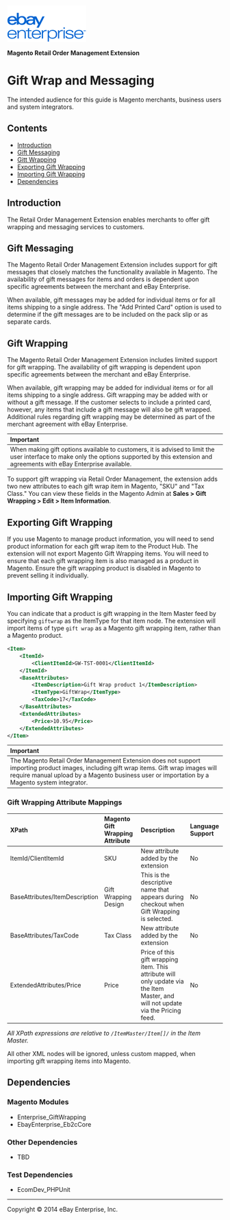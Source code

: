 ![ebay logo](../../../../../../docs/static/logo-vert.png)

**Magento Retail Order Management Extension**
# Gift Wrap and Messaging

The intended audience for this guide is Magento merchants, business users and system integrators.

## Contents

- [Introduction](#introduction)
- [Gift Messaging](#gift-messaging)
- [Gitt Wrapping](#gift-wrapping)
- [Exporting Gift Wrapping](#exporting-gift-wrapping)
- [Importing Gift Wrapping](#importing-gift-wrapping)
- [Dependencies](#dependencies)

## Introduction

The Retail Order Management Extension enables merchants to offer gift wrapping and messaging services to customers.

## Gift Messaging

The Magento Retail Order Management Extension includes support for gift messages that closely matches the functionality available in Magento. The availability of gift messages for items and orders is dependent upon specific agreements between the merchant and eBay Enterprise.

When available, gift messages may be added for individual items or for all items shipping to a single address. The "Add Printed Card" option is used to determine if the gift messages are to be included on the pack slip or as separate cards.

## Gift Wrapping

The Magento Retail Order Management Extension includes limited support for gift wrapping. The availability of gift wrapping is dependent upon specific agreements between the merchant and eBay Enterprise.

When available, gift wrapping may be added for individual items or for all items shipping to a single address. Gift wrapping may be added with or without a gift message. If the customer selects to include a printed card, however, any items that include a gift message will also be gift wrapped. Additional rules regarding gift wrapping may be determined as part of the merchant agreement with eBay Enterprise.

| Important |
|:----------|
| When making gift options available to customers, it is advised to limit the user interface to make only the options supported by this extension and agreements with eBay Enterprise available. |

To support gift wrapping via Retail Order Management, the extension adds two new attributes to each gift wrap item in Magento, "SKU" and "Tax Class." You can view these fields in the Magento Admin at **Sales > Gift Wrapping > Edit > Item Information**.

## Exporting Gift Wrapping

If you use Magento to manage product information, you will need to send product information for each gift wrap item to the Product Hub. The extension will not export Magento Gift Wrapping items. You will need to ensure that each gift wrapping item is also managed as a product in Magento. Ensure the gift wrapping product is disabled in Magento to prevent selling it individually.

## Importing Gift Wrapping

You can indicate that a product is gift wrapping in the Item Master feed by specifying `giftwrap` as the ItemType for that item node. The extension will import items of type `gift wrap` as a Magento gift wrapping item, rather than a Magento product.

```xml
<Item>
	<ItemId>
		<ClientItemId>GW-TST-0001</ClientItemId>
	</ItemId>
	<BaseAttributes>
		<ItemDescription>Gift Wrap product 1</ItemDescription>
		<ItemType>GiftWrap</ItemType>
		<TaxCode>17</TaxCode>
	</BaseAttributes>
	<ExtendedAttributes>
		<Price>10.95</Price>
	</ExtendedAttributes>
</Item>
```

| Important |
|:----------|
| The Magento Retail Order Management Extension does not support importing product images, including gift wrap items. Gift wrap images will require manual upload by a Magento business user or importation by a Magento system integrator. |

### Gift Wrapping Attribute Mappings

| XPath | Magento Gift Wrapping Attribute | Description | Language Support |
|:------|:--------------------------------|:------------|:-----------------|
| ItemId/ClientItemId | SKU | New attribute added by the extension | No |
| BaseAttributes/ItemDescription | Gift Wrapping Design | This is the descriptive name that appears during checkout when Gift Wrapping is selected. | No |
| BaseAttributes/TaxCode | Tax Class | New attribute added by the extension | No |
| ExtendedAttributes/Price | Price | Price of this gift wrapping item. This attribute will only update via the Item Master, and will not update via the Pricing feed. | No |

*All XPath expressions are relative to `/ItemMaster/Item[]/` in the Item Master.*

All other XML nodes will be ignored, unless custom mapped, when importing gift wrapping items into Magento.

## Dependencies

### Magento Modules

- Enterprise_GiftWrapping
- EbayEnterprise_Eb2cCore

### Other Dependencies

- TBD

### Test Dependencies

- EcomDev_PHPUnit

- - -
Copyright © 2014 eBay Enterprise, Inc.
